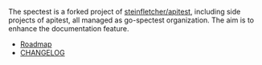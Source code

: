 The spectest is a forked project of [steinfletcher/apitest](https://github.com/steinfletcher/apitest), including side projects of apitest, all managed as go-spectest organization. The aim is to enhance the documentation feature.

- [Roadmap](https://github.com/go-spectest/spectest/issues/142) 
- [CHANGELOG](https://github.com/go-spectest/spectest/blob/main/CHANGELOG.md)
